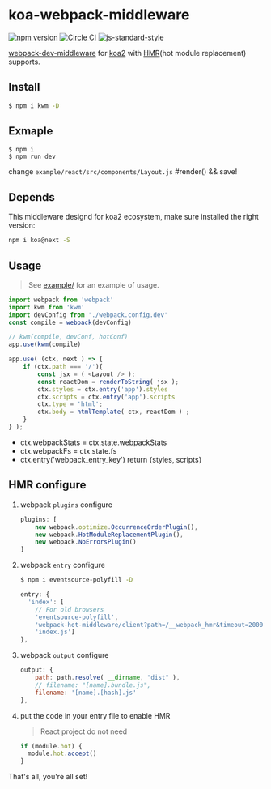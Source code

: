 # koa-webpack-middleware

[![npm version](http://img.shields.io/npm/v/koa-webpack-middleware.svg?style=flat-square)](https://npmjs.org/package/koa-webpack-middleware "View this project on npm")
[![Circle CI](https://circleci.com/gh/leecade/koa-webpack-middleware.svg)](https://circleci.com/gh/leecade/koa-webpack-middleware)
[![js-standard-style](https://img.shields.io/badge/code%20style-standard-brightgreen.svg)](http://standardjs.com/)

[webpack-dev-middleware](https://github.com/webpack/webpack-dev-middleware) for [koa2](https://github.com/koajs/koa/tree/v2.x) with [HMR](http://webpack.github.io/docs/hot-module-replacement-with-webpack.html)(hot module replacement) supports.

## Install

```sh
$ npm i kwm -D
```

## Exmaple

```
$ npm i
$ npm run dev
```

change  `example/react/src/components/Layout.js` #render() && save! 

## Depends

This middleware designd for koa2 ecosystem, make sure installed the right version:

```sh
npm i koa@next -S
```

## Usage

> See [example/](./example/) for an example of usage.

```js
import webpack from 'webpack'
import kwm from 'kwm'
import devConfig from './webpack.config.dev'
const compile = webpack(devConfig)

// kwm(compile, devConf, hotConf) 
app.use(kwm(compile)

app.use( (ctx, next ) => {
    if (ctx.path === '/'){
        const jsx = ( <Layout /> );
        const reactDom = renderToString( jsx );
        ctx.styles = ctx.entry('app').styles
        ctx.scripts = ctx.entry('app').scripts
        ctx.type = 'html';
        ctx.body = htmlTemplate( ctx, reactDom ) ;
    }
} );

```

- ctx.webpackStats = ctx.state.webpackStats
- ctx.webpackFs = ctx.state.fs
- ctx.entry('webpack_entry_key') return {styles, scripts}

## HMR configure

1. webpack `plugins` configure

    ```js
    plugins: [
        new webpack.optimize.OccurrenceOrderPlugin(),
        new webpack.HotModuleReplacementPlugin(),
        new webpack.NoErrorsPlugin()
    ]
    ```
2. webpack `entry` configure

    ```sh
    $ npm i eventsource-polyfill -D
    ```

    ```js
    entry: {
      'index': [
        // For old browsers
        'eventsource-polyfill',
        'webpack-hot-middleware/client?path=/__webpack_hmr&timeout=20000',
        'index.js']
    },
    ```

3. webpack `output` configure 
    
    ```js
    output: {
        path: path.resolve( __dirname, "dist" ),
        // filename: "[name].bundle.js",
        filename: '[name].[hash].js'
    },
    ```

4. put the code in your entry file to enable HMR

    > React project do not need

    ```js
    if (module.hot) {
      module.hot.accept()
    }
    ```

That's all, you're all set!
    
